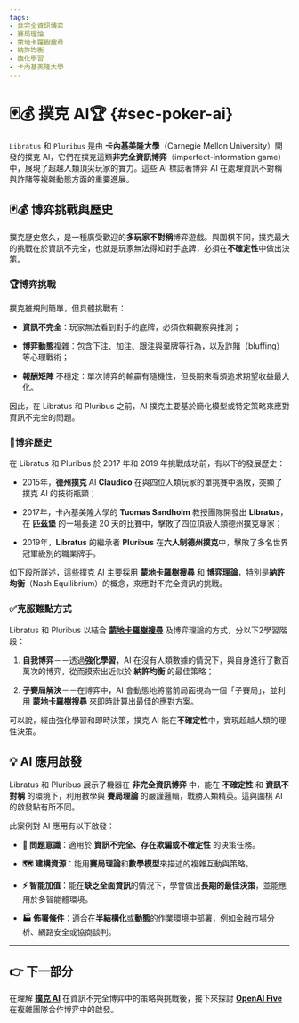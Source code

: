 ```yaml
---
tags: 
- 非完全資訊博弈 
- 賽局理論 
- 蒙地卡羅樹搜尋 
- 納許均衡 
- 強化學習 
- 卡內基美隆大學
---
```

# 🃏💰 撲克 AI🏆 {#sec-poker-ai}

`Libratus` 和 `Pluribus` 是由 **卡內基美隆大學**（Carnegie Mellon University）開發的撲克 AI，它們在撲克這類**非完全資訊博弈**（imperfect-information game）中，展現了超越人類頂尖玩家的實力。這些 AI 標誌著博弈 AI 在處理資訊不對稱與詐賭等複雜動態方面的重要進展。

## 🃏💰 博弈挑戰與歷史

撲克歷史悠久，是一種廣受歡迎的**多玩家不對稱**博弈遊戲。與圍棋不同，撲克最大的挑戰在於資訊不完全，也就是玩家無法得知對手底牌，必須在**不確定性**中做出決策。

### 🏆博弈挑戰

撲克雖規則簡單，但具體挑戰有：

- **資訊不完全**：玩家無法看到對手的底牌，必須依賴觀察與推測；
    
- **博弈動態**複雜：包含下注、加注、跟注與棄牌等行為，以及詐賭（bluffing）等心理戰術；
    
- **報酬矩陣** 不穩定：單次博弈的輸贏有隨機性，但長期來看須追求期望收益最大化。
    

因此，在 Libratus 和 Pluribus 之前，AI 撲克主要基於簡化模型或特定策略來應對資訊不完全的問題。

### 📜博弈歷史

在 Libratus 和 Pluribus 於 2017 年和 2019 年挑戰成功前，有以下的發展歷史：

- 2015年，**德州撲克** AI **Claudico** 在與四位人類玩家的單挑賽中落敗，突顯了撲克 AI 的技術瓶頸；
    
- 2017年，卡內基美隆大學的 **Tuomas Sandholm** 教授團隊開發出 **Libratus**，在 **匹茲堡** 的一場長達 20 天的比賽中，擊敗了四位頂級人類德州撲克專家；
    
- 2019年，**Libratus** 的繼承者 **Pluribus** 在**六人制德州撲克**中，擊敗了多名世界冠軍級別的職業牌手。
    

如下段所詳述，這些撲克 AI 主要採用 **蒙地卡羅樹搜尋** 和 **博弈理論**，特別是**納許均衡**（Nash Equilibrium）的概念，來應對不完全資訊的挑戰。

### ✅克服難點方式

Libratus 和 Pluribus 以結合 **[蒙地卡羅樹搜尋](09-06-monte_carlo_tree_search.zh-hant)** 及博弈理論的方式，分以下2學習階段：

1. **自我博弈**－－透過**強化學習**，AI 在沒有人類數據的情況下，與自身進行了數百萬次的博弈，從而摸索出近似於 **納許均衡** 的最佳策略；
    
2. **子賽局解決**－－在博弈中，AI 會動態地將當前局面視為一個「子賽局」，並利用 **[蒙地卡羅樹搜尋](09-06-monte_carlo_tree_search.zh-hant)** 來即時計算出最佳的應對方案。
    

可以說，經由強化學習和即時決策，撲克 AI 能在**不確定性**中，實現超越人類的理性決策。

## 💡 AI 應用啟發

Libratus 和 Pluribus 展示了機器在 **非完全資訊博弈** 中，能在 **不確定性** 和 **資訊不對稱** 的環境下，利用數學與 **賽局理論** 的嚴謹邏輯，戰勝人類精英。這與圍棋 AI 的啟發點有所不同。

此案例對 AI 應用有以下啟發：

- **🎯 問題意識**：適用於 **資訊不完全、存在欺騙或不確定性** 的決策任務。
    
- **🗺️ 建構資源**：能用**賽局理論**和**數學模型**來描述的複雜互動與策略。
    
- **⚡ 智能加值**：能在**缺乏全面資訊**的情況下，學會做出**長期的最佳決策**，並能應用於多智能體環境。
    
- **🏭 佈署條件**：適合在**半結構化**或**動態**的作業環境中部署，例如金融市場分析、網路安全或協商談判。

***

## 👉 下一部分

在理解 **[撲克 AI](07-04-poker_ai.zh-hant.md)** 在資訊不完全博弈中的策略與挑戰後，接下來探討 **[OpenAI Five](07-05-openai_five.zh-hant.md)** 在複雜團隊合作博弈中的啟發。








